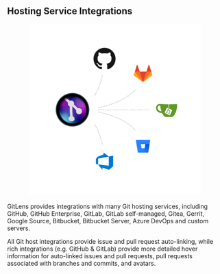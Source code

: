 ## Hosting Service Integrations

<p align="center">
  <img src="../../images/docs/hosting-integrations.png" alt="Hosting service integrations"/>
</p>

GitLens provides integrations with many Git hosting services, including GitHub, GitHub Enterprise, GitLab, GitLab self-managed, Gitea, Gerrit, Google Source, Bitbucket, Bitbucket Server, Azure DevOps and custom servers.

All Git host integrations provide issue and pull request auto-linking, while rich integrations (e.g. GitHub & GitLab) provide more detailed hover information for auto-linked issues and pull requests, pull requests associated with branches and commits, and avatars.
